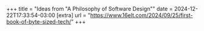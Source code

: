 +++
title = "Ideas from \"A Philosophy of Software Design\""
date = 2024-12-22T17:33:54-03:00
[extra]
url = "https://www.16elt.com/2024/09/25/first-book-of-byte-sized-tech/"
+++
